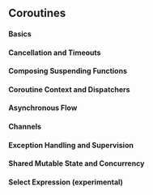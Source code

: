 Coroutines
-----------------------

#### Basics

#### Cancellation and Timeouts

#### Composing Suspending Functions

#### Coroutine Context and Dispatchers

#### Asynchronous Flow

#### Channels

#### Exception Handling and Supervision

#### Shared Mutable State and Concurrency

#### Select Expression (experimental)